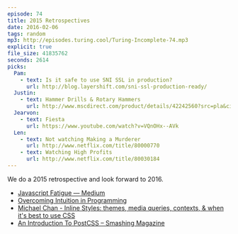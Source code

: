 ```yaml
---
episode: 74
title: 2015 Retrospectives
date: 2016-02-06
tags: random
mp3: http://episodes.turing.cool/Turing-Incomplete-74.mp3
explicit: true
file_size: 41835762
seconds: 2614
picks:
  Pam:
    - text: Is it safe to use SNI SSL in production?
      url: http://blog.layershift.com/sni-ssl-production-ready/
  Justin:
    - text: Hammer Drills & Rotary Hammers
      url: http://www.mscdirect.com/product/details/42242560?src=pla&cid=PLA-Google-PLA+-+Test&CS_003=7867724&CS_010=42242560)
  Jearvon:
    - text: Fiesta
      url: https://www.youtube.com/watch?v=VQnOHx--AVk
  Len:
    - text: Not watching Making a Murderer
      url: http://www.netflix.com/title/80000770
    - text: Watching High Profits
      url: http://www.netflix.com/title/80030184
---
```


We do a 2015 retrospective and look forward to 2016.

* [Javascript Fatigue — Medium](https://medium.com/@ericclemmons/javascript-fatigue-48d4011b6fc4#.lmegk7hry)
* [Overcoming Intuition in Programming](http://amasad.me/2016/01/03/overcoming-intuition-in-programming/)
* [Michael Chan - Inline Styles: themes, media queries, contexts, & when it's best to use CSS](https://www.youtube.com/watch?v=ERB1TJBn32c)
* [An Introduction To PostCSS – Smashing Magazine](https://www.smashingmagazine.com/2015/12/introduction-to-postcss/)
